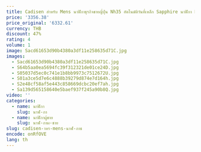 ```yaml
---
title: Cadisen สําหรับ Mens นาฬิกาธุรกิจชายญี่ปุ่น Nh35 อัตโนมัติวันที่เหล็ก Sapphire นาฬิกา Montre Homme 2025 Luxe De Marque
price: '3356.38'
price_original: '6332.61'
currency: THB
discount: 47%
rating: 4
volume: 1
image: Sacd61653d90b4380a3df11e258635d71C.jpg
images:
  - Sacd61653d90b4380a3df11e258635d71C.jpg
  - S64b5aa0ea5694fc39f312321de01ce24D.jpg
  - S05037d5ec0c741e1b8bb9973c7512672U.jpg
  - S01a3ce5d7e6c4888b39279d874e7d164h.jpg
  - S2e48cf58af5e443c858669dcbc20ef7ah.jpg
  - Sa139d565158640e5baef937f245a90b8Q.jpg
video: ''
categories:
  - name: นาฬิกา
    slug: นาฬ-กา
  - name: นาฬิกาผู้ชาย
    slug: นาฬ-กาผ-ชาย
slug: cadisen-าหร-mens-นาฬ-กาธ
encode: onRfOVE
lang: th
---
```

  